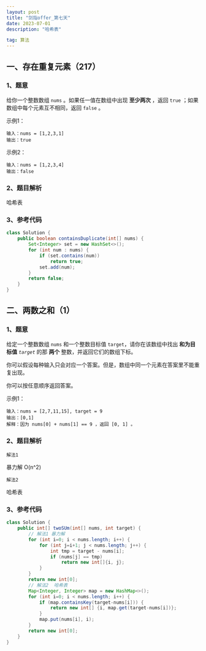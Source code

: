 ```yaml
---
layout: post
title: "剑指offer_第七天"
date: 2023-07-01 
description: "哈希表"

tag: 算法
---  
```


## 一、存在重复元素（217）

### 1、题意

给你一个整数数组 `nums` 。如果任一值在数组中出现 **至少两次** ，返回 `true` ；如果数组中每个元素互不相同，返回 `false` 。

示例1：

```
输入：nums = [1,2,3,1]
输出：true
```

示例2：

```
输入：nums = [1,2,3,4]
输出：false
```

### 2、题目解析

哈希表

### 3、参考代码

```java
class Solution {
    public boolean containsDuplicate(int[] nums) {
        Set<Integer> set = new HashSet<>();
        for (int num : nums) {
            if (set.contains(num))
                return true;
            set.add(num);
        }
        return false;
    }
}
```

## 二、两数之和（1）

### 1、题意

给定一个整数数组 `nums` 和一个整数目标值 `target`，请你在该数组中找出 **和为目标值** *`target`* 的那 **两个** 整数，并返回它们的数组下标。

你可以假设每种输入只会对应一个答案。但是，数组中同一个元素在答案里不能重复出现。

你可以按任意顺序返回答案。

示例1：

```
输入：nums = [2,7,11,15], target = 9
输出：[0,1]
解释：因为 nums[0] + nums[1] == 9 ，返回 [0, 1] 。
```

### 2、题目解析

``解法1``

暴力解 O(n^2)

``解法2``

哈希表

### 3、参考代码

```java
class Solution {
    public int[] twoSUm(int[] nums, int target) {
        // 解法1 暴力解
        for (int i=0; i < nums.length; i++) {
            for (int j=i+1; j < nums.length; j++) {
                int tmp = target - nums[i];
                if (nums[j] == tmp) 
                    return new int[]{i, j};
            }
        }
        return new int[0];
        // 解法2  哈希表
        Map<Integer, Integer> map = new HashMap<>();
        for (int i=0; i < nums.length; i++) {
            if (map.containsKey(target-nums[i])) {
                return new int[] {i, map.get(target-nums[i])};
            }
            map.put(nums[i], i);
        }
        return new int[0];
    }
}
```











